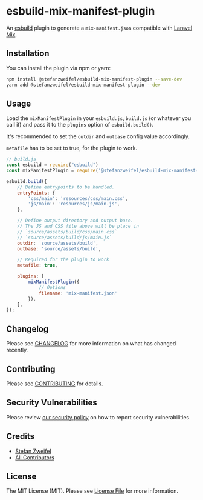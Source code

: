 # esbuild-mix-manifest-plugin

An [esbuild](https://esbuild.github.io/) plugin to generate a `mix-manifest.json` compatible with [Laravel Mix](https://laravel.com/docs/master/mix#versioning-and-cache-busting).

## Installation

You can install the plugin via npm or yarn:

```bash
npm install @stefanzweifel/esbuild-mix-manifest-plugin --save-dev
yarn add @stefanzweifel/esbuild-mix-manifest-plugin --dev
```

## Usage

Load the `mixManifestPlugin` in your `esbuild.js`, `build.js` (or whatever you call it) and pass it to the `plugins` option of `esbuild.build()`.

It's recommended to set the `outdir` and `outbase` config value accordingly.

`metafile` has to be set to true, for the plugin to work.

```js
// build.js
const esbuild = require("esbuild")
const mixManifestPlugin = require('@stefanzweifel/esbuild-mix-manifest-plugin')

esbuild.build({
    // Define entrypoints to be bundled.
    entryPoints: {
        'css/main': 'resources/css/main.css',
        'js/main': 'resources/js/main.js',
    },

    // Define output directory and output base.
    // The JS and CSS file above will be place in 
    // `source/assets/build/css/main.css`
    // `source/assets/build/js/main.js`
    outdir: 'source/assets/build',
    outbase: 'source/assets/build',

    // Required for the plugin to work
    metafile: true,

    plugins: [
        mixManifestPlugin({
            // Options
            filename: 'mix-manifest.json'
        }),
    ],
});
```

## Changelog

Please see [CHANGELOG](CHANGELOG.md) for more information on what has changed recently.

## Contributing

Please see [CONTRIBUTING](.github/CONTRIBUTING.md) for details.

## Security Vulnerabilities

Please review [our security policy](../../security/policy) on how to report security vulnerabilities.

## Credits

- [Stefan Zweifel](https://github.com/stefanzweifel)
- [All Contributors](../../contributors)

## License

The MIT License (MIT). Please see [License File](LICENSE.md) for more information.
